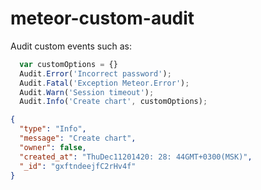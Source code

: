 meteor-custom-audit
===================

Audit custom events such as:

```javascript
  var customOptions = {}
  Audit.Error('Incorrect password');
  Audit.Fatal('Exception Meteor.Error');
  Audit.Warn('Session timeout');
  Audit.Info('Create chart', customOptions);
```

```json
{
  "type": "Info",
  "message": "Create chart",
  "owner": false,
  "created_at": "ThuDec11201420: 28: 44GMT+0300(MSK)",
  "_id": "gxftndeejfC2rHv4f"
}
```

